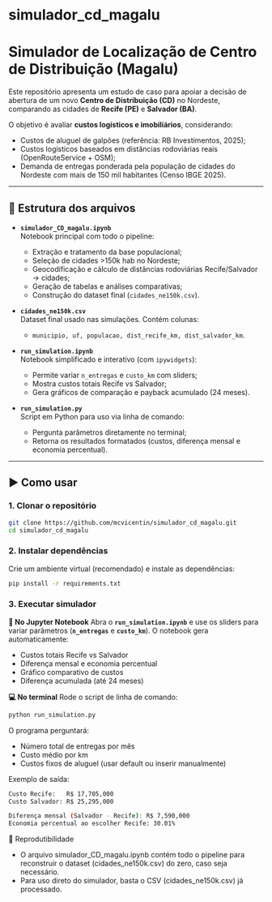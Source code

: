# simulador_cd_magalu

# Simulador de Localização de Centro de Distribuição (Magalu)

Este repositório apresenta um estudo de caso para apoiar a decisão de abertura de um novo **Centro de Distribuição (CD)** no Nordeste, comparando as cidades de **Recife (PE)** e **Salvador (BA)**.

O objetivo é avaliar **custos logísticos e imobiliários**, considerando:
- Custos de aluguel de galpões (referência: RB Investimentos, 2025);
- Custos logísticos baseados em distâncias rodoviárias reais (OpenRouteService + OSM);
- Demanda de entregas ponderada pela população de cidades do Nordeste com mais de 150 mil habitantes (Censo IBGE 2025).

---

## 📂 Estrutura dos arquivos

- **`simulador_CD_magalu.ipynb`**  
  Notebook principal com todo o pipeline:
  - Extração e tratamento da base populacional;
  - Seleção de cidades >150k hab no Nordeste;
  - Geocodificação e cálculo de distâncias rodoviárias Recife/Salvador → cidades;
  - Geração de tabelas e análises comparativas;
  - Construção do dataset final (`cidades_ne150k.csv`).

- **`cidades_ne150k.csv`**  
  Dataset final usado nas simulações. Contém colunas:
  - `municipio, uf, populacao, dist_recife_km, dist_salvador_km`.

- **`run_simulation.ipynb`**  
  Notebook simplificado e interativo (com `ipywidgets`):
  - Permite variar `n_entregas` e `custo_km` com sliders;
  - Mostra custos totais Recife vs Salvador;
  - Gera gráficos de comparação e payback acumulado (24 meses).

- **`run_simulation.py`**  
  Script em Python para uso via linha de comando:
  - Pergunta parâmetros diretamente no terminal;
  - Retorna os resultados formatados (custos, diferença mensal e economia percentual).

---

## ▶️ Como usar

### 1. Clonar o repositório
```bash
git clone https://github.com/mcvicentin/simulador_cd_magalu.git
cd simulador_cd_magalu

```
### 2. Instalar dependências
Crie um ambiente virtual (recomendado) e instale as dependências:

```bash
pip install -r requirements.txt

```
### 3. Executar simulador

**📓 No Jupyter Notebook**
Abra o **`run_simulation.ipynb`** e use os sliders para variar parâmetros (**`n_entregas`** e **`custo_km`**).
O notebook gera automaticamente:
  - Custos totais Recife vs Salvador
  - Diferença mensal e economia percentual
  - Gráfico comparativo de custos
  - Diferença acumulada (até 24 meses)

**💻 No terminal**
Rode o script de linha de comando:

```bash
python run_simulation.py
```

O programa perguntará:

  - Número total de entregas por mês
  - Custo médio por km
  - Custos fixos de aluguel (usar default ou inserir manualmente)

Exemplo de saída:

```bash
Custo Recife:   R$ 17,705,000
Custo Salvador: R$ 25,295,000

Diferença mensal (Salvador - Recife): R$ 7,590,000
Economia percentual ao escolher Recife: 30.01%
```

📁 Reprodutibilidade

  - O arquivo simulador_CD_magalu.ipynb contém todo o pipeline para reconstruir o dataset (cidades_ne150k.csv) do zero, caso seja necessário.
  - Para uso direto do simulador, basta o CSV (cidades_ne150k.csv) já processado.
